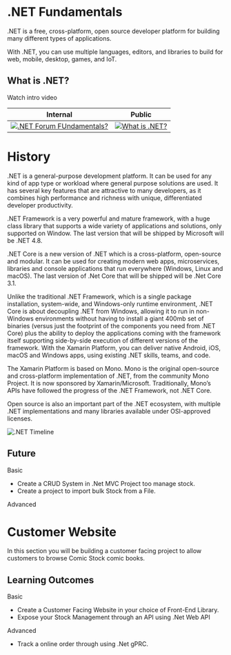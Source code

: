 # .NET Fundamentals

.NET is a free, cross-platform, open source developer platform for building many different types of applications.

With .NET, you can use multiple languages, editors, and libraries to build for web, mobile, desktop, games, and IoT.

## What is .NET?

Watch intro video

| Internal | Public |
| --- | --- |
| [![.NET Forum FUndamentals?](https://i.ibb.co/JsCTrYN/net-forum-fundamentals.jpg)](https://web.microsoftstream.com/video/0a53829b-6cfc-48a6-909c-226255f1344b) | [![What is .NET?](https://i.ytimg.com/vi_webp/eIHKZfgddLM/hqdefault.webp)](https://youtu.be/eIHKZfgddLM?list=PLdo4fOcmZ0oWoazjhXQzBKMrFuArxpW80) |

# History

.NET is a general-purpose development platform. It can be used for any kind of app type or workload where general purpose solutions are used. It has several key features that are attractive to many developers, as it combines high performance and richness with unique, differentiated developer productivity.

​.NET Framework is a very powerful and mature framework, with a huge class library that supports a wide variety of applications and solutions, only supported on Window. The last version that will be shipped by Microsoft will be .NET 4.8.

.NET Core is a new version of .NET which is a cross-platform, open-source and modular. It can be used for creating modern web apps, microservices, libraries and console applications that run everywhere (Windows, Linux and macOS). The last version of .Net Core that will be shipped will be .Net Core 3.1.

Unlike the traditional .NET Framework, which is a single package installation, system-wide, and Windows-only runtime environment, .NET Core is about decoupling .NET from Windows, allowing it to run in non-Windows environments without having to install a giant 400mb set of binaries (versus just the footprint of the components you need from .NET Core) plus the ability to deploy the applications coming with the framework itself supporting side-by-side execution of different versions of the framework.
With the Xamarin Platform, you can deliver native Android, iOS, macOS and Windows apps, using existing .NET skills, teams, and code.

The Xamarin Platform is based on Mono. Mono is the original open-source and cross-platform implementation of .NET, from the community Mono Project. It is now sponsored by Xamarin/Microsoft. Traditionally, Mono’s APIs have followed the progress of the .NET Framework, not .NET Core.

Open source is also an important part of the .NET ecosystem, with multiple .NET implementations and many libraries available under OSI-approved licenses.

![.NET Timeline](https://upload.wikimedia.org/wikipedia/commons/thumb/d/d3/DotNet.svg/1200px-DotNet.svg.png)

## Future

Basic

 - Create a CRUD System in .Net MVC Project too manage stock.   
 - Create a project to import bulk Stock from a File.

Advanced

# Customer Website

In this section you will be building a customer facing project to allow customers to browse Comic Stock comic books.

## Learning Outcomes

Basic

 - Create a Customer Facing Website in your choice of Front-End Library.
 - Expose your Stock Management through an API using .Net Web API

Advanced

 - Track a online order through using .Net gPRC.
